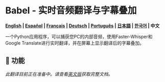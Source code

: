 # Babel - 实时音频翻译与字幕叠加

**[English](../../README.md) | [Español](README_ES.md) | [Français](README_FR.md) | [Deutsch](README_DE.md) | [Português](README_PT.md) | [日本語](README_JA.md) | [한국어](README_KO.md) | 中文**

一个Python应用程序，可以捕获您PC的内部音频，使用Faster-Whisper和Google Translate进行实时翻译，并在屏幕上显示翻译后的字幕叠加。

## 🌟 功能

_此翻译目前正在准备中。请查看[英文版](../../README.md)获取完整文档。_